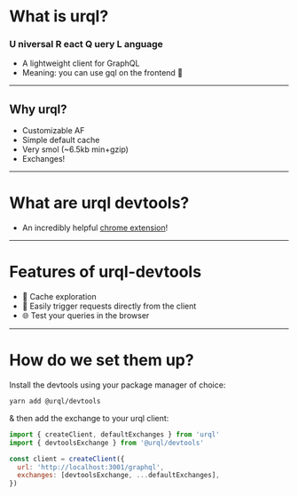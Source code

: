# What is urql?

### **U** niversal **R** eact **Q** uery **L** anguage

- A lightweight client for GraphQL
- Meaning: you can use gql on the frontend 🎉

---

## Why urql?

- Customizable AF
- Simple default cache
- Very smol (~6.5kb min+gzip)
- Exchanges!

---

# What are urql devtools?

- An incredibly helpful [chrome extension](https://chrome.google.com/webstore/detail/urql-devtools/mcfphkbpmkbeofnkjehahlmidmceblmm?hl=en-US)!

---

# Features of urql-devtools

- 🔎 Cache exploration
- 🚀 Easily trigger requests directly from the client
- 🌐 Test your queries in the browser

---

# How do we set them up?

Install the devtools using your package manager of choice:

```sh
yarn add @urql/devtools
```

& then add the exchange to your urql client:

```js
import { createClient, defaultExchanges } from 'urql'
import { devtoolsExchange } from '@urql/devtools'

const client = createClient({
  url: 'http://localhost:3001/graphql',
  exchanges: [devtoolsExchange, ...defaultExchanges],
})
```
